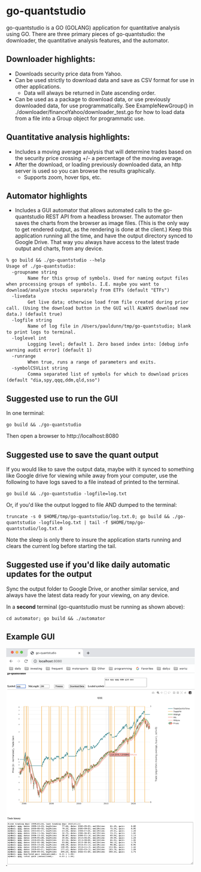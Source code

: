 # go-quantstudio
go-quantstudio is a GO (GOLANG) application for quantitative analysis using GO. There are three primary pieces of go-quantstudio: the downloader, the quantitative analysis features, and the automator.

## Downloader highlights:
* Downloads security price data from Yahoo.
* Can be used strictly to download data and save as CSV format for use in other applications.
  * Data will always be returned in Date ascending order.
* Can be used as a package to download data, or use previously downloaded data, for use programmatically. See ExampleNewGroup() in ./downloader/financeYahoo/downloader_test.go for how to load data from a file into a Group object for programmatic use.

## Quantitative analysis highlights:
* Includes a moving average analysis that will determine trades based on the security price crossing  +/- a percentage of the moving average.
* After the download, or loading previously downloaded data, an http server is used so you can browse the results graphically.
  * Supports zoom, hover tips, etc. 

## Automator highlights
* Includes a GUI automator that allows automated calls to the go-quantstudio REST API from a headless browser. The automator then saves the charts from the browser as image files. (This is the only way to get rendered output, as the rendering is done at the client.) Keep this application running all the time, and have the output directory synced to Google Drive. That way you always have access to the latest trade output and charts, from any device.

```
% go build && ./go-quantstudio --help
Usage of ./go-quantstudio:
  -groupname string
    	Name for this group of symbols. Used for naming output files when processing groups of symbols. I.E. maybe you want to download/analyze stocks separately from ETFs (default "ETFs")
  -livedata
    	Get live data; otherwise load from file created during prior call. (Using the download button in the GUI will ALWAYS download new data.) (default true)
  -logfile string
    	Name of log file in /Users/pauldunn/tmp/go-quantstudio; blank to print logs to terminal.
  -loglevel int
    	Logging level; default 1. Zero based index into: [debug info warning audit error] (default 1)
  -runrange
    	When true, runs a range of parameters and exits.
  -symbolCSVList string
    	Comma separated list of symbols for which to download prices (default "dia,spy,qqq,ddm,qld,sso")
```

## Suggested use to run the GUI
In one terminal:
```
go build && ./go-quantstudio
```
Then open a browser to http://localhost:8080

## Suggested use to save the quant output
If you would like to save the output data, maybe with it synced to something like Google drive for viewing while away from your computer, use the following to have logs saved to a file instead of printed to the terminal.
```
go build && ./go-quantstudio -logfile=log.txt
```

Or, if you'd like the output logged to file AND dumped to the terminal:
```
truncate -s 0 $HOME/tmp/go-quantstudio/log.txt.0; go build && ./go-quantstudio -logfile=log.txt | tail -f $HOME/tmp/go-quantstudio/log.txt.0
```
Note the sleep is only there to insure the application starts running and clears the current log before starting the tail.

## Suggested use if you'd like daily automatic updates for the output
Sync the output folder to Google Drive, or another similar service, and always have the latest data ready for your viewing, on any device.

In a **second** terminal (go-quantstudio must be running as shown above):
```
cd automator; go build && ./automator
```
## Example GUI

![GO QuantStudio](./docs/go-quantstudio.png)